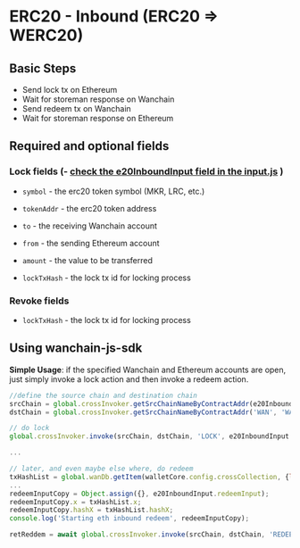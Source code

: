 # ERC20 - Inbound (ERC20 ⇒  WERC20)

## Basic Steps

- Send lock tx on Ethereum
- Wait for storeman response on Wanchain
- Send redeem tx on Wanchain
- Wait for storeman response on Ethereum

## Required and optional fields

### Lock fields (- [check the e20InboundInput field in the input.js](../examples/conf/input.js) )

- `symbol` - the erc20 token symbol (MKR, LRC, etc.)
- `tokenAddr` - the erc20 token address

- `to` - the receiving Wanchain account
- `from` - the sending Ethereum account
- `amount` - the value to be transferred

- `lockTxHash` - the lock tx id for locking process

### Revoke fields

- `lockTxHash` - the lock tx id for locking process

## Using wanchain-js-sdk

__Simple Usage__: if the specified Wanchain and Ethereum accounts are open,
just simply invoke a lock action and then invoke a redeem action.

```javascript
//define the source chain and destination chain
srcChain = global.crossInvoker.getSrcChainNameByContractAddr(e20InboundInput.tokenAddr, 'ETH'); //note this tokenAddr
dstChain = global.crossInvoker.getSrcChainNameByContractAddr('WAN', 'WAN');

// do lock
global.crossInvoker.invoke(srcChain, dstChain, 'LOCK', e20InboundInput.lockInput);

...

// later, and even maybe else where, do redeem
txHashList = global.wanDb.getItem(walletCore.config.crossCollection, {lockTxHash: lockTxHash});
...
redeemInputCopy = Object.assign({}, e20InboundInput.redeemInput);
redeemInputCopy.x = txHashList.x;
redeemInputCopy.hashX = txHashList.hashX;
console.log('Starting eth inbound redeem', redeemInputCopy);

retReddem = await global.crossInvoker.invoke(srcChain, dstChain, 'REDEEM', redeemInputCopy)

```
